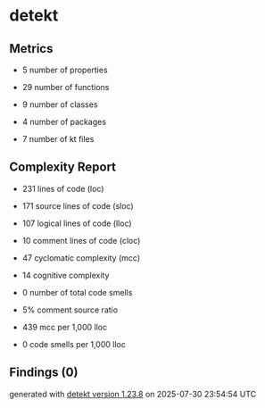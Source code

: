 # detekt

## Metrics

* 5 number of properties

* 29 number of functions

* 9 number of classes

* 4 number of packages

* 7 number of kt files

## Complexity Report

* 231 lines of code (loc)

* 171 source lines of code (sloc)

* 107 logical lines of code (lloc)

* 10 comment lines of code (cloc)

* 47 cyclomatic complexity (mcc)

* 14 cognitive complexity

* 0 number of total code smells

* 5% comment source ratio

* 439 mcc per 1,000 lloc

* 0 code smells per 1,000 lloc

## Findings (0)

generated with [detekt version 1.23.8](https://detekt.dev/) on 2025-07-30 23:54:54 UTC
